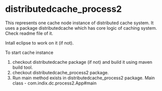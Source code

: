 # distributedcache_process2
This represents one cache node instance of distributed cache system. It uses a package distributedcache which has core logic of caching system. Check readme file of it.

Intall eclipse to work on it (if not).

To start cache instance

 1. checkout distributedcache package (if not) and build it using maven build tool.
 2. checkout distributedcache_process2 package.
 3. Run main method exists in distributedcache_process2 package. Main class - com.indix.dc.process2.App#main

